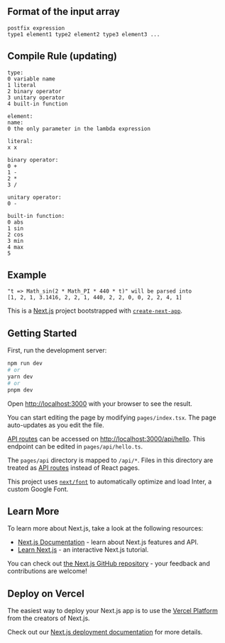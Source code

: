 ## Format of the input array
```
postfix expression
type1 element1 type2 element2 type3 element3 ...
```

## Compile Rule (updating)
```
type:
0 variable name
1 literal
2 binary operator
3 unitary operator
4 built-in function

element:
name:
0 the only parameter in the lambda expression

literal:
x x

binary operator:
0 +
1 - 
2 *
3 /

unitary operator:
0 -

built-in function:
0 abs
1 sin
2 cos
3 min
4 max
5 
```

## Example
```
"t => Math_sin(2 * Math_PI * 440 * t)" will be parsed into
[1, 2, 1, 3.1416, 2, 2, 1, 440, 2, 2, 0, 0, 2, 2, 4, 1]
```


This is a [Next.js](https://nextjs.org/) project bootstrapped with [`create-next-app`](https://github.com/vercel/next.js/tree/canary/packages/create-next-app).

## Getting Started

First, run the development server:

```bash
npm run dev
# or
yarn dev
# or
pnpm dev
```

Open [http://localhost:3000](http://localhost:3000) with your browser to see the result.

You can start editing the page by modifying `pages/index.tsx`. The page auto-updates as you edit the file.

[API routes](https://nextjs.org/docs/api-routes/introduction) can be accessed on [http://localhost:3000/api/hello](http://localhost:3000/api/hello). This endpoint can be edited in `pages/api/hello.ts`.

The `pages/api` directory is mapped to `/api/*`. Files in this directory are treated as [API routes](https://nextjs.org/docs/api-routes/introduction) instead of React pages.

This project uses [`next/font`](https://nextjs.org/docs/basic-features/font-optimization) to automatically optimize and load Inter, a custom Google Font.

## Learn More

To learn more about Next.js, take a look at the following resources:

- [Next.js Documentation](https://nextjs.org/docs) - learn about Next.js features and API.
- [Learn Next.js](https://nextjs.org/learn) - an interactive Next.js tutorial.

You can check out [the Next.js GitHub repository](https://github.com/vercel/next.js/) - your feedback and contributions are welcome!

## Deploy on Vercel

The easiest way to deploy your Next.js app is to use the [Vercel Platform](https://vercel.com/new?utm_medium=default-template&filter=next.js&utm_source=create-next-app&utm_campaign=create-next-app-readme) from the creators of Next.js.

Check out our [Next.js deployment documentation](https://nextjs.org/docs/deployment) for more details.
